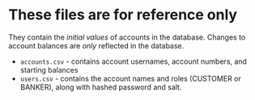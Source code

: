 # These files are for reference only

They contain the *initial values* of accounts in the database. Changes to account balances are *only* reflected in the database.

* `accounts.csv` - contains account usernames, account numbers, and starting balances
* `users.csv` - contains the account names and roles (CUSTOMER or BANKER), along with hashed password and salt.

